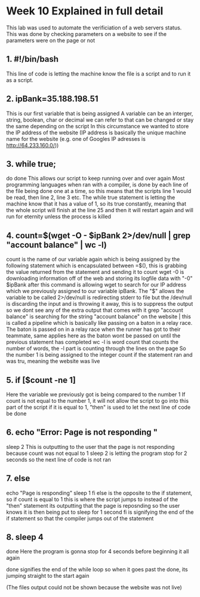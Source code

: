 # Week 10 Explained in full detail
This lab was used to automate the verificiation of a web servers status. <br>
This was done by checking parameters on a website to see if the parameters were on the page or not

## 1. #!/bin/bash
This line of code is letting the machine know the file is a script and to run it as a script.

## 2. ipBank=35.188.198.51
This is our first variable that is being assigned
A variable can be an interger, string, boolean, char or decimal we can refer to that can be changed or stay the same depending on the script
In this circumstance we wanted to store the IP address of the website (IP address is basically the unique machine name for the website (e.g. one of Googles IP adresses is http://64.233.160.0/))

## 3. while true;
do
done
This allows our script to keep running over and over again
Most programming languages when ran with a compiler, is done by each line of the file being done one at a time, so this means that the scripts line 1 would be read, then line 2, line 3 etc.
The while true statement is letting the machine know that it has a value of 1, so its true constantly, meaning that the whole script will finish at the line 25 and then it will restart again and will run for eternity unless the process is killed

## 4. count=$(wget -O - $ipBank 2>/dev/null | grep "account balance" | wc -l)
count is the name of our variable again which is being assigned by the following statement which is encapsulated between =$(), this is grabbing the value returned from the statement and sending it to count
wget -0 is downloading information off of the web and storing its logfile data with "-0"
$ipBank after this command is allowing wget to search for our IP address which we previously assigned to our variable ipBank. The "$" allows the variable to be called
2>/dev/null is redirecting stderr to file but the /dev/null is discarding the input and is throwing it away, this is to suppress the output so we dont see any of the extra output that comes with it
grep "account balance" is searching for the string "account balance" on the website
| this is called a pipeline which is basically like passing on a baton in a relay race. The baton is passed on in a relay race when the runner has got to their teammate, same applies here as the baton wont be passed on until the previous statement has completed
wc -l is word count that counts the number of words, the -l part is counting through the lines on the page
So the number 1 is being assigned to the integer count if the statement ran and was tru, meaning the website was live

## 5. if [$count -ne 1]
Here the variable we previously got is being compared to the number 1
If count is not equal to the number 1, it will not allow the script to go into this part of the script
if it is equal to 1, "then" is used to let the next line of code be done

## 6. echo "Error: Page is not responding "
sleep 2
This is outputting to the user that the page is not responding because count was not equal to 1
sleep 2 is letting the program stop for 2 seconds so the next line of code is not ran

## 7. else
echo "Page is responding"
sleep 1
fi
else is the opposite to the if statement, so if count is equal to 1 this is where the script jumps to instead of the "then" statement
its outputting that the page is reposnding so the user knows
it is then being put to sleep for 1 second
fi is signifying the end of the if statement so that the compiler jumps out of the statement

## 8. sleep 4
done
Here the program is gonna stop for 4 seconds before beginning it all again

done signifies the end of the while loop so when it goes past the done, its jumping straight to the start again

(The files output could not be shown because the website was not live)
